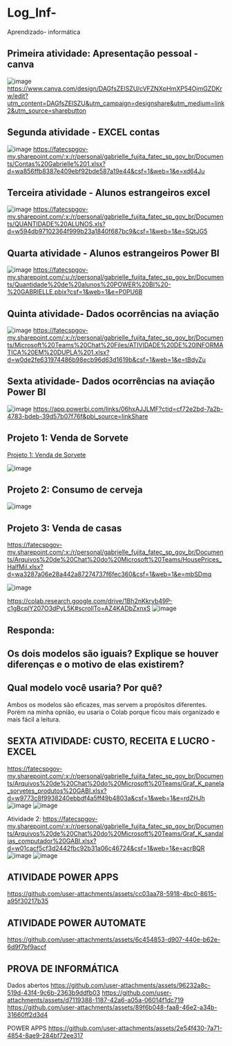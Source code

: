 # Log_Inf-
Aprendizado- informática 

## Primeira atividade: Apresentação pessoal -  canva 
![image](https://github.com/user-attachments/assets/678da2e1-218d-4a59-b727-e16a352f46b9)
https://www.canva.com/design/DAGfsZElSZU/cVFZNXpHmXP54OjmGZDKrw/edit?utm_content=DAGfsZElSZU&utm_campaign=designshare&utm_medium=link2&utm_source=sharebutton

## Segunda atividade - EXCEL contas 
![image](https://github.com/user-attachments/assets/61a21ca4-11a2-4dbe-9cf3-4e4715c613a8)
https://fatecspgov-my.sharepoint.com/:x:/r/personal/gabrielle_fujita_fatec_sp_gov_br/Documents/Contas%20Gabrielle%201.xlsx?d=wa856ffb8387e409ebf92bde587a19e44&csf=1&web=1&e=xd64Ju

## Terceira atividade - Alunos estrangeiros excel
![image](https://github.com/user-attachments/assets/815f04f6-f3d5-4373-a5e5-64b0b4759ec4)
https://fatecspgov-my.sharepoint.com/:x:/r/personal/gabrielle_fujita_fatec_sp_gov_br/Documents/QUANTIDADE%20ALUNOS.xls?d=w594db97102364f999b23a1840f687bc9&csf=1&web=1&e=SQtJG5

## Quarta atividade - Alunos estrangeiros Power BI 
![image](https://github.com/user-attachments/assets/5688667f-b101-491c-bfaf-0b79d21f8af8)
https://fatecspgov-my.sharepoint.com/:u:/r/personal/gabrielle_fujita_fatec_sp_gov_br/Documents/Quantidade%20de%20alunos%20POWER%20BI%20-%20GABRIELLE.pbix?csf=1&web=1&e=P0PU6B

## Quinta atividade- Dados ocorrências na aviação
![image](https://github.com/user-attachments/assets/cf30bb43-326d-4265-9052-82466ec55b5f)
https://fatecspgov-my.sharepoint.com/:x:/r/personal/gabrielle_fujita_fatec_sp_gov_br/Documents/Microsoft%20Teams%20Chat%20Files/ATIVIDADE%20DE%20INFORMATICA%20EM%20DUPLA%201.xlsx?d=w0de2fe631974486b98ecb96d63d1619b&csf=1&web=1&e=tBdyZu

## Sexta atividade- Dados ocorrências na aviação Power BI
![image](https://github.com/user-attachments/assets/6fef3078-036f-4489-a85d-a9a50019589a)
https://app.powerbi.com/links/06hxAJJLMF?ctid=cf72e2bd-7a2b-4783-bdeb-39d57b07f76f&pbi_source=linkShare

## Projeto 1: Venda de Sorvete
[Projeto 1: Venda de Sorvete](https://fatecspgov-my.sharepoint.com/:x:/r/personal/gabrielle_fujita_fatec_sp_gov_br/Documents/IceCream.csv?d=wb811bf2b00b84742b80257be4746de60&csf=1&web=1&e=nhY5oL)

![image](https://github.com/user-attachments/assets/08094fec-0ba5-467b-ac51-24b6774710a1)

## Projeto 2: Consumo de cerveja
![image](https://github.com/user-attachments/assets/13742f8a-eb83-4b3f-908b-549ddc0c5aa5)

## Projeto 3: Venda de casas
https://fatecspgov-my.sharepoint.com/:x:/r/personal/gabrielle_fujita_fatec_sp_gov_br/Documents/Arquivos%20de%20Chat%20do%20Microsoft%20Teams/HousePrices_HalfMil.xlsx?d=wa3287a06e28a442a87274737f6fec360&csf=1&web=1&e=mbSDmq

![image](https://github.com/user-attachments/assets/ebed56b0-c945-486d-b1f7-8e3740e50246)

https://colab.research.google.com/drive/1Bh2nKkrvb49P-c1gBcplY207O3dPyL5K#scrollTo=AZ4KADbZxnxS
![image](https://github.com/user-attachments/assets/7277f5a2-4abd-4a5d-a6f2-36640e854fa1)


## Responda:
## Os dois modelos são iguais? Explique se houver diferenças e o motivo de elas existirem?
## Qual modelo você usaria? Por quê?
 
Ambos os modelos são eficazes, mas servem a propósitos diferentes. Porém na minha opnião, eu usaria o Colab porque ficou mais organizado e mais fácil a leitura.

## SEXTA ATIVIDADE: CUSTO, RECEITA E LUCRO - EXCEL
https://fatecspgov-my.sharepoint.com/:x:/r/personal/gabrielle_fujita_fatec_sp_gov_br/Documents/Arquivos%20de%20Chat%20do%20Microsoft%20Teams/Graf_K_panela_sorvetes_produtos%20GABI.xlsx?d=w9773c8f9938240ebbdf4a5ff49b4803a&csf=1&web=1&e=rdZHJh
![image](https://github.com/user-attachments/assets/b29563c1-31a0-4cb5-b53f-e407430ef72a)
![image](https://github.com/user-attachments/assets/0ff96b8a-2d2a-429c-bf2c-2be08b4d0801)

Atividade 2:
https://fatecspgov-my.sharepoint.com/:x:/r/personal/gabrielle_fujita_fatec_sp_gov_br/Documents/Arquivos%20de%20Chat%20do%20Microsoft%20Teams/Graf_K_sandalias_computador%20GABI.xlsx?d=w01cacf5cf3d2442fbc92b31a06c46724&csf=1&web=1&e=acrBQR
![image](https://github.com/user-attachments/assets/8ecbb83c-c592-454d-b1df-7fc2659efe38)
![image](https://github.com/user-attachments/assets/3586f995-6bf7-4ebe-ae73-5043ae161e7c)

## ATIVIDADE POWER APPS 

https://github.com/user-attachments/assets/cc03aa78-5918-4bc0-8615-a95f30217b35

## ATIVIDADE POWER AUTOMATE 

https://github.com/user-attachments/assets/6c454853-d907-440e-b62e-6d9f7bf9accf

## PROVA DE INFORMÁTICA 
Dados abertos
https://github.com/user-attachments/assets/96232a8c-519d-43f4-9c6b-2363b9ddfb03
https://github.com/user-attachments/assets/d7119388-1187-42a6-a05a-06014f1dc719
https://github.com/user-attachments/assets/89f6b048-faa8-46e2-a34b-31660ff2d3d4




POWER APPS
https://github.com/user-attachments/assets/2e54f430-7a71-4854-8ae9-284bf72ee317







